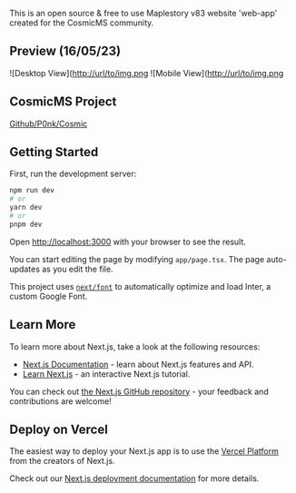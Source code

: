 This is an open source & free to use Maplestory v83 website 'web-app' created for the CosmicMS community.

## Preview (16/05/23)
![Desktop View]([http://url/to/img.png](https://i.ibb.co/ydcX479/desktop.png)
![Mobile View]([http://url/to/img.png](https://i.ibb.co/Sdq9m8n/mobile.png)

## CosmicMS Project
[Github/P0nk/Cosmic]([https://github.com/P0nk/Cosmic])

## Getting Started

First, run the development server:

```bash
npm run dev
# or
yarn dev
# or
pnpm dev
```

Open [http://localhost:3000](http://localhost:3000) with your browser to see the result.

You can start editing the page by modifying `app/page.tsx`. The page auto-updates as you edit the file.

This project uses [`next/font`](https://nextjs.org/docs/basic-features/font-optimization) to automatically optimize and load Inter, a custom Google Font.

## Learn More

To learn more about Next.js, take a look at the following resources:

- [Next.js Documentation](https://nextjs.org/docs) - learn about Next.js features and API.
- [Learn Next.js](https://nextjs.org/learn) - an interactive Next.js tutorial.

You can check out [the Next.js GitHub repository](https://github.com/vercel/next.js/) - your feedback and contributions are welcome!

## Deploy on Vercel

The easiest way to deploy your Next.js app is to use the [Vercel Platform](https://vercel.com/new?utm_medium=default-template&filter=next.js&utm_source=create-next-app&utm_campaign=create-next-app-readme) from the creators of Next.js.

Check out our [Next.js deployment documentation](https://nextjs.org/docs/deployment) for more details.
